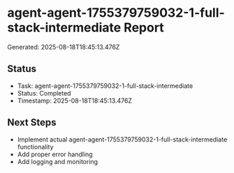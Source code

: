 # agent-agent-1755379759032-1-full-stack-intermediate Report

Generated: 2025-08-18T18:45:13.476Z

## Status
- Task: agent-agent-1755379759032-1-full-stack-intermediate
- Status: Completed
- Timestamp: 2025-08-18T18:45:13.476Z

## Next Steps
- Implement actual agent-agent-1755379759032-1-full-stack-intermediate functionality
- Add proper error handling
- Add logging and monitoring
